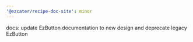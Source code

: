 ```yaml
---
'@ezcater/recipe-doc-site': minor
---
```


docs: update EzButton documentation to new design and deprecate legacy EzButton
